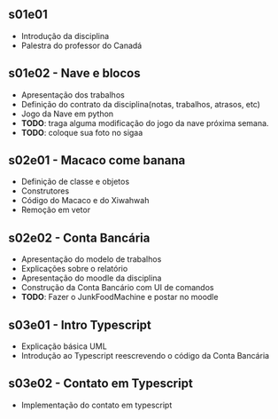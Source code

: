 ## s01e01
- Introdução da disciplina
- Palestra do professor do Canadá

## s01e02 - Nave e blocos
- Apresentação dos trabalhos
- Definição do contrato da disciplina(notas, trabalhos, atrasos, etc)
- Jogo da Nave em python
- **TODO**: traga alguma modificação do jogo da nave próxima semana.
- **TODO**: coloque sua foto no sigaa

## s02e01 - Macaco come banana
- Definição de classe e objetos
- Construtores
- Código do Macaco e do Xiwahwah
- Remoção em vetor

## s02e02 - Conta Bancária
- Apresentação do modelo de trabalhos
- Explicações sobre o relatório
- Apresentação do moodle da disciplina
- Construção da Conta Bancário com UI de comandos
- **TODO**: Fazer o JunkFoodMachine e postar no moodle

## s03e01 - Intro Typescript
- Explicação básica UML
- Introdução ao Typescript reescrevendo o código da Conta Bancária

## s03e02 - Contato em Typescript
- Implementação do contato em typescript
